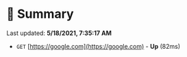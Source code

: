 # 📖 Summary
Last updated: **5/18/2021, 7:35:17 AM**

- `GET` [https://google.com](https://google.com) - **Up** (82ms)
